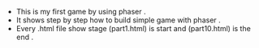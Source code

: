 
 - This is my first game by using phaser .
 - It shows step by step how to build simple game with phaser .
 - Every .html file show stage (part1.html) is start and (part10.html) is the end .